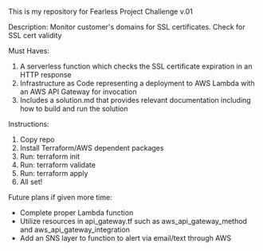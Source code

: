 This is my repository for Fearless Project Challenge v.01

Description: Monitor customer's domains for SSL certificates. Check for SSL cert validity 

Must Haves:
1. A serverless function which checks the SSL certificate expiration in an HTTP response
2. Infrastructure as Code representing a deployment to AWS Lambda with an AWS API
Gateway for invocation
3. Includes a solution.md that provides relevant documentation including how to build
and run the solution

Instructions:
1. Copy repo
2. Install Terraform/AWS dependent packages
3. Run: terraform init
4. Run: terraform validate
5. Run: terraform apply
6. All set!

Future plans if given more time:
- Complete proper Lambda function
- Utilize resources in api_gateway.tf such as aws_api_gateway_method and aws_api_gateway_integration
- Add an SNS layer to function to alert via email/text through AWS
